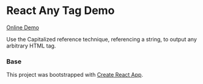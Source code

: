 # React Any Tag Demo

[Online Demo](https://j5bot.github.io/react-any-tag-demo/)

Use the Capitalized reference technique, referencing a string, to output any arbitrary HTML tag.

### Base

This project was bootstrapped with [Create React App](https://github.com/facebookincubator/create-react-app).
